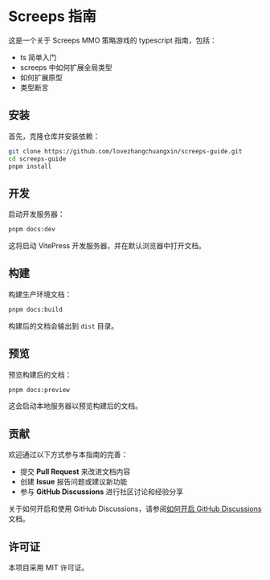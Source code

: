 # Screeps 指南

这是一个关于 Screeps MMO 策略游戏的 typescript 指南，包括：

- ts 简单入门
- screeps 中如何扩展全局类型
- 如何扩展原型
- 类型断言

## 安装

首先，克隆仓库并安装依赖：

```bash
git clone https://github.com/lovezhangchuangxin/screeps-guide.git
cd screeps-guide
pnpm install
```

## 开发

启动开发服务器：

```bash
pnpm docs:dev
```

这将启动 VitePress 开发服务器，并在默认浏览器中打开文档。

## 构建

构建生产环境文档：

```bash
pnpm docs:build
```

构建后的文档会输出到 `dist` 目录。

## 预览

预览构建后的文档：

```bash
pnpm docs:preview
```

这会启动本地服务器以预览构建后的文档。

## 贡献

欢迎通过以下方式参与本指南的完善：

- 提交 **Pull Request** 来改进文档内容
- 创建 **Issue** 报告问题或建议新功能  
- 参与 **GitHub Discussions** 进行社区讨论和经验分享

关于如何开启和使用 GitHub Discussions，请参阅[如何开启 GitHub Discussions](https://lovezhangchuangxin.github.io/screeps-guide/how-to-enable-discussions.html) 文档。

## 许可证

本项目采用 MIT 许可证。
